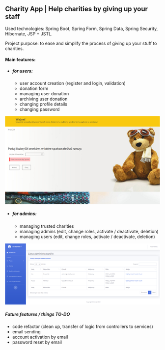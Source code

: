 ## Charity App | Help charities by giving up your staff


Used technologies: Spring Boot, Spring Form, Spring Data, Spring Security, Hibernate, JSP + JSTL.

Project purpose: to ease and simplify the process of giving up your stuff to charities.

#### Main features: 
- ##### for users:
    - user account creation (register and login, validation)
    - donation form
    - managing user donation 
    - archiving user donation
    - changing profile details
    - changing password
    
![screenshot1](images/charity_donation_form_error.png)
- ##### for admins:
    - managing trusted charities
    - managing admins (edit, change roles, activate / deactivate, deletion)
    - managing users (edit, change roles, activate / deactivate, deletion)

![screenshot2](images/charity_admin.png)
##### Future features / things TO-DO
- code refactor (clean up, transfer of logic from controllers to services)
- email sending
- account activation by email
- password reset by email

